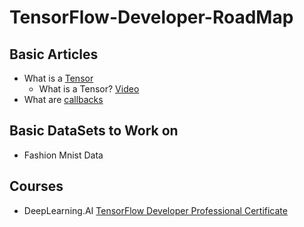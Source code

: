 # TensorFlow-Developer-RoadMap

## Basic Articles 
- What is a [Tensor](https://furkangulsen.medium.com/what-is-a-tensor-ce8e78835d08#:~:text=Tensors%20are%20the%20data%20structure,will%20use%20in%20our%20system.) 
  - What is a Tensor? [Video](https://www.youtube.com/watch?v=f5liqUk0ZTw)
- What are [callbacks](https://medium.com/ydata-ai/how-to-use-tensorflow-callbacks-f54f9bb6db25)

## Basic DataSets to Work on
- Fashion Mnist Data

## Courses
- DeepLearning.AI [TensorFlow Developer Professional Certificate](https://www.coursera.org/professional-certificates/tensorflow-in-practice)
